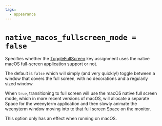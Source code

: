 ```yaml
---
tags:
  - appearance
---
```

# `native_macos_fullscreen_mode = false`

Specifies whether the [ToggleFullScreen](../../lua/keyassignment/ToggleFullScreen.md)
key assignment uses the native macOS full-screen application support or not.

The default is `false` which will simply (and very quickly!) toggle between a
window that covers the full screen, with no decorations and a regularly sized
window.

When `true`, transitioning to full screen will use the macOS native full screen
mode, which in more recent versions of macOS, will allocate a separate Space
for the weenyterm application and then slowly animate the weenyterm window moving
into to that full screen Space on the monitor.

This option only has an effect when running on macOS.
